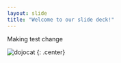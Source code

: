 ```yaml
---
layout: slide
title: "Welcome to our slide deck!"
---
```


Making test change

![dojocat](https://octodex.github.com/images/dojocat.jpg)
{: .center}
